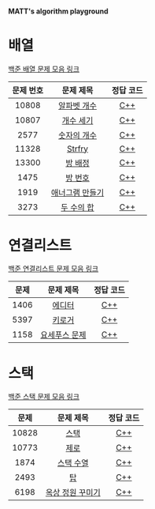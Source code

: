 #### MATT's algorithm playground

# 배열

[백준 배열 문제 모음 링크](https://www.acmicpc.net/workbook/view/7307)

| 문제 번호 | 문제 제목 | 정답 코드 |
| :--: | :--: | :--: |
| 10808 | [알파벳 개수](https://www.acmicpc.net/problem/10808) | [C++](./array/10808.cpp) |
| 10807 | [개수 세기](https://www.acmicpc.net/problem/10807) | [C++](./array/10807.cpp) |
| 2577 | [숫자의 개수](https://www.acmicpc.net/problem/2577) | [C++](./array/2577.cpp) |
| 11328 | [Strfry](https://www.acmicpc.net/problem/11328) | [C++](./array/11328.cpp) |
| 13300 | [방 배정](https://www.acmicpc.net/problem/13300) | [C++](./array/13300.cpp) |
| 1475 | [방 번호](https://www.acmicpc.net/problem/1475) | [C++](./array/1475.cpp) |
| 1919 | [애너그램 만들기](https://www.acmicpc.net/problem/1919) | [C++](./array/1919.cpp) |
| 3273 | [두 수의 합](https://www.acmicpc.net/problem/3273) | [C++](./array/3273.cpp) |



# 연결리스트

[백준 연결리스트 문제 모음 링크](https://www.acmicpc.net/workbook/view/7308)

| 문제 | 문제 제목 | 정답 코드 |
| :--: | :--: | :--: |
| 1406 | [에디터](https://www.acmicpc.net/problem/1406) | [C++](./linkedList/1406.cpp) |
| 5397 | [키로거](https://www.acmicpc.net/problem/5397) | [C++](./linkedList/539.cpp) |
| 1158 | [요세푸스 문제](https://www.acmicpc.net/problem/1158) | [C++](./linkedList/1158.cpp) |



# 스택

[백준 스택 문제 모음 링크](https://www.acmicpc.net/workbook/view/7309)

| 문제 | 문제 제목 | 정답 코드 |
| :--: | :--: | :--: |
| 10828 | [스택](https://www.acmicpc.net/problem/10828) | [C++](./stack/10828.cpp) |
| 10773 | [제로](https://www.acmicpc.net/problem/10773) | [C++](./stack/10773.cpp) |
| 1874 | [스택 수열](https://www.acmicpc.net/problem/1874) | [C++](./stack/1874.cpp) |
| 2493 | [탑](https://www.acmicpc.net/problem/2493) | [C++](./stack/2493.cpp) |
| 6198 | [옥상 정원 꾸미기](https://www.acmicpc.net/problem/6198) | [C++](./stack/6198.cpp) |
